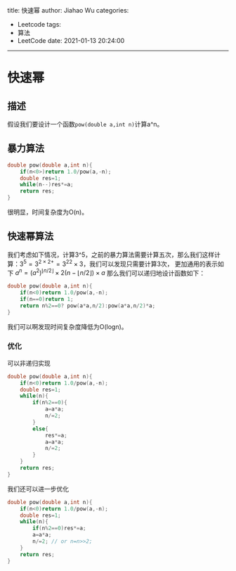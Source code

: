 title: 快速幂
author: Jiahao Wu
categories:
  - Leetcode
tags:
  - 算法
  - LeetCode
date: 2021-01-13 20:24:00
---
# **快速幂**

## **描述**

假设我们要设计一个函数```pow(double a,int n)```计算a^n。  

## **暴力算法**

```C++
double pow(double a,int n){
    if(n<0>)return 1.0/pow(a,-n);
    double res=1;
    while(n--)res*=a;
    return res;
}
```
很明显，时间复杂度为O(n)。

## **快速幂算法**

我们考虑如下情况，计算3^5，之前的暴力算法需要计算五次，那么我们这样计算：$3^5=3^{2\times2+}={3^2}^2\times3$，我们可以发现只需要计算3次，
更加通用的表示如下 $a^n=(a^2)^{\lfloor n/2\rfloor}\times 2(n-\lfloor n/2\rfloor)\times a$
那么我们可以递归地设计函数如下：
```C++
double pow(double a,int n){
    if(n<0)return 1.0/pow(a,-n);
    if(n==0)return 1;
    return n%2==0? pow(a*a,n/2):pow(a*a,n/2)*a;
}
```
我们可以啊发现时间复杂度降低为O(logn)。

### **优化**

可以非递归实现
```C++
double pow(double a,int n){
    if(n<0)return 1.0/pow(a,-n);
    double res=1;
    while(n){
        if(n%2==0){
            a=a*a;
            n/=2;
        }
        else{
            res*=a;
            a=a*a;
            n/=2;
        }
    }
    return res;
}
```
我们还可以进一步优化
```C++
double pow(double a,int n){
    if(n<0)return 1.0/pow(a,-n);
    double res=1;
    while(n){
        if(n%2==0)res*=a;
        a=a*a;
        n/=2; // or n=n>>2;
    }
    return res;
}
```